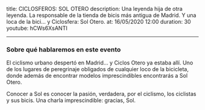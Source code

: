 title: CICLOSFEROS: SOL OTERO 
description: Una leyenda hija de otra leyenda. La responsable de la tienda de bicis más antigua de Madrid. Y una loca de la bici... y Ciclosfera: Sol Otero. 
at: 16/05/2020 12:00
duration: 30
youtube: hCWs6XsANTI

----
### Sobre qué hablaremos en este evento

El ciclismo urbano despertó en Madrid... y Ciclos Otero ya estaba allí. Uno de los lugares de peregrinaje obligados de cualquier loco de la bicicleta, donde además de encontrar modelos imprescindibles encontrarás a Sol Otero. 

Conocer a Sol es conocer la pasión, verdadera, por el ciclismo, los ciclistas y sus bicis. Una charla imprescindible: gracias, Sol. 
